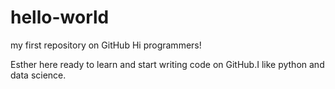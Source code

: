 # hello-world
my first repository on GitHub
Hi programmers!

Esther here ready to learn and start writing code on GitHub.I like python and  data science.

